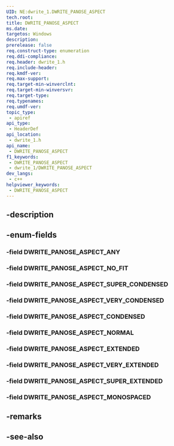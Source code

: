 ```yaml
---
UID: NE:dwrite_1.DWRITE_PANOSE_ASPECT
tech.root: 
title: DWRITE_PANOSE_ASPECT
ms.date: 
targetos: Windows
description: 
prerelease: false
req.construct-type: enumeration
req.ddi-compliance: 
req.header: dwrite_1.h
req.include-header: 
req.kmdf-ver: 
req.max-support: 
req.target-min-winverclnt: 
req.target-min-winversvr: 
req.target-type: 
req.typenames: 
req.umdf-ver: 
topic_type:
 - apiref
api_type:
 - HeaderDef
api_location:
 - dwrite_1.h
api_name:
 - DWRITE_PANOSE_ASPECT
f1_keywords:
 - DWRITE_PANOSE_ASPECT
 - dwrite_1/DWRITE_PANOSE_ASPECT
dev_langs:
 - c++
helpviewer_keywords:
 - DWRITE_PANOSE_ASPECT
---
```


## -description

## -enum-fields

### -field DWRITE_PANOSE_ASPECT_ANY

### -field DWRITE_PANOSE_ASPECT_NO_FIT

### -field DWRITE_PANOSE_ASPECT_SUPER_CONDENSED

### -field DWRITE_PANOSE_ASPECT_VERY_CONDENSED

### -field DWRITE_PANOSE_ASPECT_CONDENSED

### -field DWRITE_PANOSE_ASPECT_NORMAL

### -field DWRITE_PANOSE_ASPECT_EXTENDED

### -field DWRITE_PANOSE_ASPECT_VERY_EXTENDED

### -field DWRITE_PANOSE_ASPECT_SUPER_EXTENDED

### -field DWRITE_PANOSE_ASPECT_MONOSPACED

## -remarks

## -see-also

